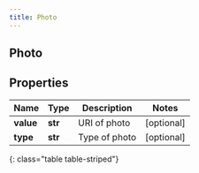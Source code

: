 ```yaml
---
title: Photo
---
```

## Photo

## Properties

|Name | Type | Description | Notes|
|------------ | ------------- | ------------- | -------------|
| **value** | **str** | URI of photo | [optional] |
| **type** | **str** | Type of photo | [optional] |
{: class="table table-striped"}


